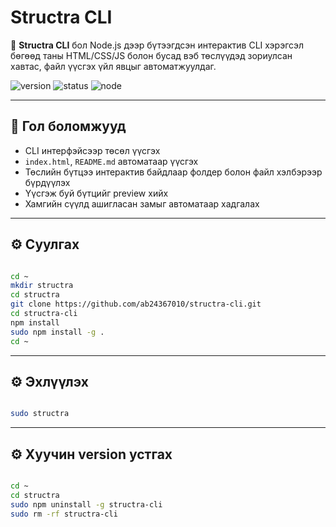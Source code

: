 # Structra CLI

🚀 **Structra CLI** бол Node.js дээр бүтээгдсэн интерактив CLI хэрэгсэл бөгөөд таны HTML/CSS/JS болон бусад вэб төслүүдэд зориулсан хавтас, файл үүсгэх үйл явцыг автоматжуулдаг.

![version](https://img.shields.io/badge/version-1.1.1-blue)
![status](https://img.shields.io/badge/status-active-brightgreen)
![node](https://img.shields.io/badge/node-%3E%3D16.0.0-lightgrey)

---

## 🧰 Гол боломжууд

- CLI интерфэйсээр төсөл үүсгэх
- `index.html`, `README.md` автоматаар үүсгэх
- Төслийн бүтцээ интерактив байдлаар фолдер болон файл хэлбэрээр бүрдүүлэх
- Үүсгэж буй бүтцийг preview хийх
- Хамгийн сүүлд ашигласан замыг автоматаар хадгалах

---

## ⚙️ Суулгах

```bash

cd ~
mkdir structra
cd structra
git clone https://github.com/ab24367010/structra-cli.git
cd structra-cli
npm install
sudo npm install -g .
cd ~

```

---

## ⚙️ Эхлүүлэх

```bash

sudo structra

```

---

## ⚙️ Хуучин version устгах

```bash

cd ~
cd structra
sudo npm uninstall -g structra-cli
sudo rm -rf structra-cli